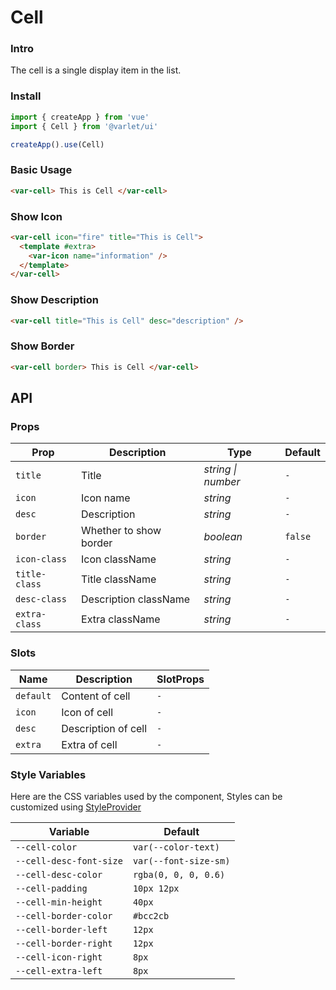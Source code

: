 # Cell

### Intro

The cell is a single display item in the list.

### Install

```js
import { createApp } from 'vue'
import { Cell } from '@varlet/ui'

createApp().use(Cell)
```

### Basic Usage

```html
<var-cell> This is Cell </var-cell>
```

### Show Icon
```html
<var-cell icon="fire" title="This is Cell">
  <template #extra>
    <var-icon name="information" />
  </template>
</var-cell>
```

### Show Description
```html
<var-cell title="This is Cell" desc="description" />
```

### Show Border
```html
<var-cell border> This is Cell </var-cell>
```

## API

### Props

| Prop | Description | Type | Default |
| ----- | -------------- | -------- | ---------- |
| `title` | Title	| _string \| number_ | `-` |
| `icon` | Icon name | _string_ | `-` |
| `desc` | Description | _string_ | `-` |
| `border` | Whether to show border | _boolean_ | `false` |
| `icon-class` | Icon className | _string_ | `-` |
| `title-class` | Title className | _string_ | `-` |
| `desc-class` | Description className | _string_ | `-` |
| `extra-class` | Extra className | _string_ | `-` |

### Slots

| Name | Description | SlotProps |
| ----- | -------------- | -------- |
| `default` | Content of cell | `-` |
| `icon` | Icon of cell | `-` |
| `desc` | Description of cell | `-` |
| `extra` | Extra of cell | `-` |

### Style Variables
Here are the CSS variables used by the component, Styles can be customized using [StyleProvider](#/en-US/style-provider)

| Variable                | Default |
|-------------------------| --- |
| `--cell-color`          | `var(--color-text)` |
| `--cell-desc-font-size` | `var(--font-size-sm)` |
| `--cell-desc-color`     | `rgba(0, 0, 0, 0.6)` |
| `--cell-padding`        | `10px 12px` |
| `--cell-min-height`     | `40px` |
| `--cell-border-color`   | `#bcc2cb` |
| `--cell-border-left`    | `12px` |
| `--cell-border-right`   | `12px` |
| `--cell-icon-right`     | `8px` |
| `--cell-extra-left`     | `8px` |

